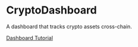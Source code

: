 # CryptoDashboard
A dashboard that tracks crypto assets cross-chain.

[Dashboard Tutorial](https://www.youtube.com/watch?v=TxggrQ0nHjY&list=PLG7GYxrLwTvAZjZrtfTzMTBsD4LxvY-x-&index=1&t=8s)
